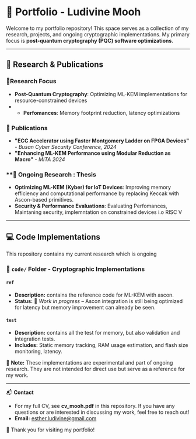 # 📌 Portfolio - Ludivine Mooh

Welcome to my portfolio repository! This space serves as a collection of my research, projects, and ongoing cryptographic implementations. My primary focus is **post-quantum cryptography (PQC) software optimizations**.

---

## 📖 Research & Publications
### **🔹Research Focus**
- **Post-Quantum Cryptography**: Optimizing ML-KEM implementations for resource-constrained devices
- - **Perfomances**: Memory footprint reduction, latency optimizations  

### **🔹 Publications**
- **"ECC Accelerator using Faster Montgomery Ladder on FPGA Devices"** - *Busan Cyber Security Conference, 2024*
- **"Enhancing ML-KEM Performance using Modular Reduction as Macro"** - *MITA 2024*

### **🔹 Ongoing Research : **Thesis**
- **Optimizing ML-KEM (Kyber) for IoT Devices**: Improving memory efficiency and computational performance by replacing Keccak with Ascon-based primitives.
- **Security & Performance Evaluations**: Evaluating Perfomances, Maintaning security, implemntation on constrained devices i.o RISC V

---

## 💻 Code Implementations
This repository contains my current research which is ongoing

### **🔹 `code/` Folder - Cryptographic Implementations**

#### `ref`
- **Description:** contains the reference code for ML-KEM with ascon.
- **Status:** 🚧 *Work in progress* – Ascon integration is still being optimized for latency but memory improvement can already be seen.

#### `test`
- **Description:** contains all the test for memory, but also validation and integration tests.
- **Includes:** Static memory tracking, RAM usage estimation, and flash size monitoring, latency.

📌 **Note:** These implementations are experimental and part of ongoing research. They are not intended for direct use but serve as a reference for my work.

---

 📬 **Contact**
 - For my full CV, see **cv_mooh.pdf** in this repository.
If you have any questions or are interested in discussing my work, feel free to reach out!
- **Email:** esther.ludivine@gmail.com
  

🚀 Thank you for visiting my portfolio!
